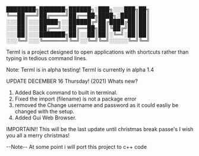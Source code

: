████████╗███████╗██████╗░███╗░░░███╗██╗
╚══██╔══╝██╔════╝██╔══██╗████╗░████║██║
░░░██║░░░█████╗░░██████╔╝██╔████╔██║██║
░░░██║░░░██╔══╝░░██╔══██╗██║╚██╔╝██║██║
░░░██║░░░███████╗██║░░██║██║░╚═╝░██║██║
░░░╚═╝░░░╚══════╝╚═╝░░╚═╝╚═╝░░░░░╚═╝╚═╝

TermI is a project designed to open applications with shortcuts rather than typing in tedious command lines.

Note:
TermI is in alpha testing!
TermI is currently in alpha 1.4

UPDATE DECEMBER 16 Thursday! (2021)
Whats new?
1. Added Back command to built in terminal.
2. Fixed the import (filename) is not a package error
3. removed the Change username and password as it could easliy be changed with the setup.
4. Added Gui Web Browser.

IMPORTAIN!!
This will be the last update until christmas break passe's
I wish you all a merry christmas!

--Note--
At some point i will port this project to c++ code

